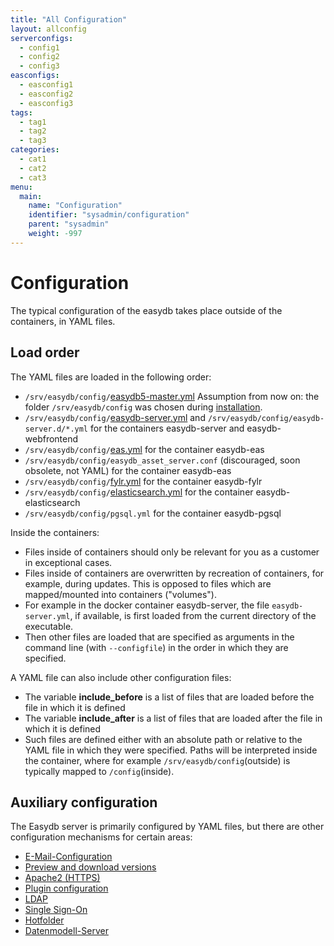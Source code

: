 ```yaml
---
title: "All Configuration"
layout: allconfig
serverconfigs:
  - config1
  - config2
  - config3
easconfigs:
  - easconfig1
  - easconfig2
  - easconfig3
tags:
  - tag1
  - tag2
  - tag3
categories:
  - cat1
  - cat2
  - cat3
menu:
  main:
    name: "Configuration"
    identifier: "sysadmin/configuration"
    parent: "sysadmin"
    weight: -997
---
```

# Configuration

The typical configuration of the easydb takes place outside of the containers, in YAML files.

## Load order

The YAML files are loaded in the following order:

- `/srv/easydb/config/`[easydb5-master.yml](easydb5-master.yml/) Assumption from now on: the folder `/srv/easydb/config` was chosen during [installation](/en/sysadmin/installation).
- `/srv/easydb/config/`[easydb-server.yml](easydb-server.yml/) and `/srv/easydb/config/easydb-server.d/*.yml` for the containers easydb-server and easydb-webfrontend
- `/srv/easydb/config/`[eas.yml](eas/) for the container easydb-eas
- `/srv/easydb/config/easydb_asset_server.conf` (discouraged, soon obsolete, not YAML) for the container easydb-eas
- `/srv/easydb/config/`[fylr.yml](fylr.yml/) for the container easydb-fylr
- `/srv/easydb/config/`[elasticsearch.yml](elastic/elasticsearch.yml/) for the container easydb-elasticsearch
- `/srv/easydb/config/pgsql.yml` for the container easydb-pgsql

Inside the containers:

- Files inside of containers should only be relevant for you as a customer in exceptional cases.
- Files inside of containers are overwritten by recreation of containers, for example, during updates. This is opposed to files which are mapped/mounted into containers ("volumes").
- For example in the docker container easydb-server, the file `easydb-server.yml`, if available, is first loaded from the current directory of the executable.
- Then other files are loaded that are specified as arguments in the command line (with `--configfile`) in the order in which they are specified.

A YAML file can also include other configuration files:

- The variable **include_before** is a list of files that are loaded before the file in which it is defined
- The variable **include_after** is a list of files that are loaded after the file in which it is defined
- Such files are defined either with an absolute path or relative to the YAML file in which they were specified. Paths will be interpreted inside the container, where for example `/srv/easydb/config`(outside) is typically mapped to `/config`(inside).

## Auxiliary configuration

The Easydb server is primarily configured by YAML files, but there are other configuration mechanisms for certain areas:

- [E-Mail-Configuration](/en/sysadmin/configuration/easydb-server.yml/email/)
- [Preview and download versions](/en/sysadmin/configuration/easydb-server.yml/versions)
- [Apache2 (HTTPS)](/en/sysadmin/configuration/apache2)
- [Plugin configuration](/en/sysadmin/configuration/easydb-server.yml/plugins/)
- [LDAP](/en/sysadmin/configuration/easydb-server.yml/plugins/ldap/)
- [Single Sign-On](/en/sysadmin/configuration/easydb-server.yml/plugins/sso)
- [Hotfolder](/en/sysadmin/configuration/easydb-server.yml/plugins/hotfolder/)
- [Datenmodell-Server](/en/webfrontend/administration/datamodel/#objectstore)


[not ready]: # "- [EAS-Configuration](sysadmin/configuration/eas)"

